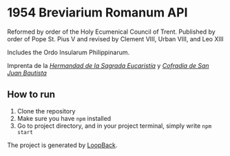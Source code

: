 # 1954 Breviarium Romanum API

Reformed by order of the Holy Ecumenical Council of Trent. Published by order of Pope St. Pius V and revised by Clement VIII, Urban VIII, and Leo XIII


Includes the Ordo Insularum Philippinarum.


Imprenta de la
*[Hermandad de la Sagrada Eucaristía](https://www.facebook.com/HermandadSaE/)*
y
*[Cofradía de San Juan Bautista](https://www.facebook.com/cdsjb/)*


## How to run
1. Clone the repository
2. Make sure you have `npm` installed
3. Go to project directory, and in your project terminal, simply write `npm start`

The project is generated by [LoopBack](http://loopback.io).
